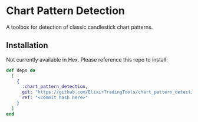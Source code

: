 # Chart Pattern Detection

A toolbox for detection of classic candlestick chart patterns.


## Installation

Not currently available in Hex. Please reference this repo to install:

```elixir
def deps do
  [
    {
      :chart_pattern_detection,
      git: "https://github.com/ElixirTradingTools/chart_pattern_detection.git",
      ref: "<commit hash here>"
    }
  ]
end
```
